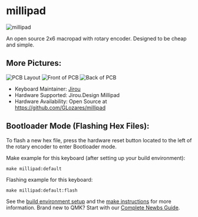 # millipad

![millipad](https://i.imgur.com/ZM2qel5h.jpg)

An open source 2x6 macropad with rotary encoder. Designed to be cheap and simple.


## More Pictures:
![PCB Layout](https://i.imgur.com/ilhfBfQ.png)
![Front of PCB](https://i.imgur.com/UiQkmuvh.jpg)
![Back of PCB](https://i.imgur.com/Inh6UTLh.jpg)


* Keyboard Maintainer: [Jirou](https://github.com/GLozares)
* Hardware Supported: Jirou.Design Millipad
* Hardware Availability: Open Source at https://github.com/GLozares/millipad

## Bootloader Mode (Flashing Hex Files): 
To flash a new hex file, press the hardware reset button located to the left of the rotary encoder to enter Bootloader mode.

Make example for this keyboard (after setting up your build environment):

    make millipad:default

Flashing example for this keyboard:

    make millipad:default:flash

See the [build environment setup](https://docs.qmk.fm/#/getting_started_build_tools) and the [make instructions](https://docs.qmk.fm/#/getting_started_make_guide) for more information. Brand new to QMK? Start with our [Complete Newbs Guide](https://docs.qmk.fm/#/newbs).
